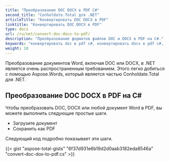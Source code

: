 ```yaml
---
title: "Преобразование DOC DOCX в PDF С#"
second_title: "Conholdate.Total для .NET"
articleTitle: "Конвертировать DOC DOCX в PDF"
linktitle: "Конвертировать DOC DOCX в PDF"
type: docs
url: /ru/net/convert-doc-docx-to-pdf/
description: "Преобразование форматов файлов DOC и DOCX в PDF на C#."
keywords: "конвертировать doc в pdf c#, конвертировать docx в pdf c#, .NET конвертировать doc docx, doc в pdf .net, docx в pdf asp .net"
weight: 10
---
```


Преобразование документов Word, включая DOC или DOCX, в .NET является очень распространенным требованием. Этого легко добиться с помощью Aspose.Words, который является частью Conholdate.Total для .NET.

## **Преобразование DOC DOCX в PDF на C#**
Чтобы преобразовать DOC, DOCX или любой документ Word в PDF, вы можете выполнить следующие простые шаги.

- Загрузите документ
- Сохранить как PDF

Следующий код подробно показывает эти шаги.

{{< gist "aspose-total-gists" "6f37d931e6b19d2d0aab3182eda8546a" "convert-doc-dox-to-pdf.cs" >}}
